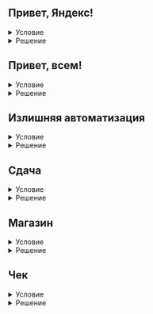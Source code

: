 ## Привет, Яндекс!

<details>
  <summary>Условие</summary>
  
  Когда мы приходим на встречу, то первым делом здороваемся. Давайте тоже поприветствуем Яндекс.
  
  ### Формат вывода
  Одна строка: «Привет, Яндекс!»
  
</details>

<details>
  <summary>Решение</summary>
  
  ```python
  print("Привет, Яндекс!")
  ```

</details>


## Привет, всем!

<details>
  <summary>Условие</summary>
  
  Но вообще, хорошо бы узнать имя собеседника, а уже потом его приветствовать.

  Напишите диалоговую программу, которая сначала познакомится со своим пользователем, а затем поздоровается с ним.

  ### Формат ввода
  Одна строка — имя пользователя программы.
  
  ### Формат вывода:
  В первой строке написан вопрос: «Как Вас зовут?» Во второй строке — приветствие пользователя: «Привет, %username%».
  
</details>

<details>
  
  <summary>Решение</summary>
  
  ```python
  a = input("Как Вас зовут?\n")
  print("Привет, " + a)
  ```

</details>


## Излишняя автоматизация

<details>
  <summary>Условие</summary>
  
  > «Повторение — мать учения!» и «Если это можно автоматизировать — автоматизируй!»

  Этим принципам следуют многие программисты. Но что будет, если их объединить?
  
  ### Формат ввода
  Одна строка — весьма полезная информация.
  
  ### Формат вывода
  Трижды повторённая весьма полезная информация.
  
</details>

<details>
  <summary>Решение</summary>
  
  ```python
  a = input()
  print(3 * f'{a}\n')
  ```

</details>


## Сдача

<details>
  <summary>Условие</summary>
  
  Чаще всего автоматизация идёт на пользу.
  Одна из задач, в которой лучше исключить человеческий фактор, — подсчёт сдачи.
  Определите, какую сдачу нужно выдать тому, кто купил 2,5кг черешни по цене 38 руб/кг.
  
  ### Формат ввода
  Одно натуральное число - номинал купюры пользователя (≥100).
  
  ### Формат вывода
  Одно натуральное число — размер сдачи.
  
</details>

<details>
  <summary>Решение</summary>
  
  ```python
  print(int(input()) - 95)
  ```

</details>


## Магазин

<details>
  <summary>Условие</summary>
  
  Кроме черешни в магазине продаётся множество других товаров, которые продаются на развес.
  Давайте автоматизируем расчёт сдачи и для них!
  
  ### Формат ввода
  Три натуральных числа:
  - цена товара
  - вес товара
  - количество денег у пользователя
  
  ### Формат вывода
  Одно целое число — сдача, которую требуется отдать пользователю
  
</details>

<details>
  <summary>Решение</summary>
  
  ```python
  a = int(input())
  b = int(input())
  c = int(input())
  print(c - (a * b))
  ```

</details>


## Чек

<details>
  <summary>Условие</summary>
  
  Сдачу посчитать, конечно, все могут, но красивый чек напечатать — не так просто.
  
  ### Формат ввода
  - название товара;
  - цена товара;
  - вес товара;
  - количество денег у пользователя.

  ### Формат вывода
  ```
  Чек
  <название товара> - <вес>кг - <цена>руб/кг
  Итого: <итоговая стоимость>руб
  Внесено: <количество денег от пользователя>руб
  Сдача: <сдача>руб
  ```

</details>

<details>
  <summary>Решение</summary>
  
  ```python
  name = input()
  a = int(input())
  b = int(input())
  c = int(input())
  print("Чек")
  print(f"{name} - {b}кг - {a}руб/кг")
  print(f"Итого: {a * b}руб")
  print(f"Внесено: {c}руб")
  print(f"Сдача: {c - (a * b)}руб")
  ```

</details>
